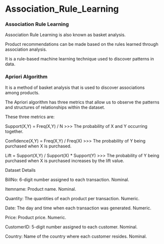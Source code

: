 # Association_Rule_Learning

### Association Rule Learning

Association Rule Learning is also known as basket analysis.

Product recommendations can be made based on the rules learned through association analysis.

It is a rule-based machine learning technique used to discover patterns in data.

### Apriori Algorithm

It is a method of basket analysis that is used to discover associations among products.

The Apriori algorithm has three metrics that allow us to observe the patterns and structures of relationships within the dataset.

These three metrics are:

Support(X,Y) = Freq(X,Y) / N >>> The probability of X and Y occurring together.

Confidence(X,Y) = Freq(X,Y) / Freq(X) >>> The probability of Y being purchased when X is purchased.

Lift = Support(X,Y) / Support(X) * Support(Y) >>> The probability of Y being purchased when X is purchased increases by the lift value.

Dataset Details

BillNo: 6-digit number assigned to each transaction. Nominal.

Itemname: Product name. Nominal.

Quantity: The quantities of each product per transaction. Numeric.

Date: The day and time when each transaction was generated. Numeric.

Price: Product price. Numeric.

CustomerID: 5-digit number assigned to each customer. Nominal.

Country: Name of the country where each customer resides. Nominal.
